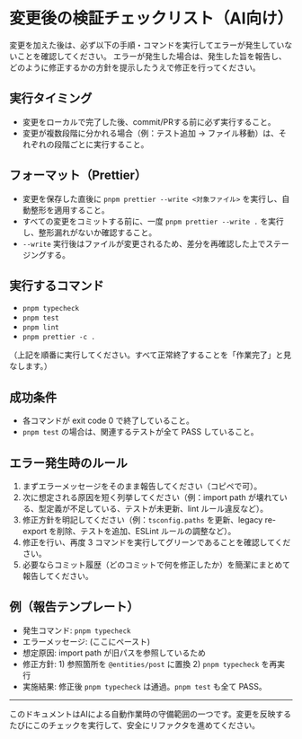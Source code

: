 # 変更後の検証チェックリスト（AI向け）

変更を加えた後は、必ず以下の手順・コマンドを実行してエラーが発生していないことを確認してください。
エラーが発生した場合は、発生した旨を報告し、どのように修正するかの方針を提示したうえで修正を行ってください。

## 実行タイミング

- 変更をローカルで完了した後、commit/PRする前に必ず実行すること。
- 変更が複数段階に分かれる場合（例：テスト追加 → ファイル移動）は、それぞれの段階ごとに実行すること。

## フォーマット（Prettier）

- 変更を保存した直後に `pnpm prettier --write <対象ファイル>` を実行し、自動整形を適用すること。
- すべての変更をコミットする前に、一度 `pnpm prettier --write .` を実行し、整形漏れがないか確認すること。
- `--write` 実行後はファイルが変更されるため、差分を再確認した上でステージングする。

## 実行するコマンド

- `pnpm typecheck`
- `pnpm test`
- `pnpm lint`
- `pnpm prettier -c .`

（上記を順番に実行してください。すべて正常終了することを「作業完了」と見なします。）

## 成功条件

- 各コマンドが exit code 0 で終了していること。
- `pnpm test` の場合は、関連するテストが全て PASS していること。

## エラー発生時のルール

1. まずエラーメッセージをそのまま報告してください（コピペで可）。
2. 次に想定される原因を短く列挙してください（例：import path が壊れている、型定義が不足している、テストが未更新、lint ルール違反など）。
3. 修正方針を明記してください（例：`tsconfig.paths` を更新、legacy re-export を削除、テストを追加、ESLint ルールの調整など）。
4. 修正を行い、再度 3 コマンドを実行してグリーンであることを確認してください。
5. 必要ならコミット履歴（どのコミットで何を修正したか）を簡潔にまとめて報告してください。

## 例（報告テンプレート）

- 発生コマンド: `pnpm typecheck`
- エラーメッセージ: (ここにペースト)
- 想定原因: import path が旧パスを参照しているため
- 修正方針: 1) 参照箇所を `@entities/post` に置換 2) `pnpm typecheck` を再実行
- 実施結果: 修正後 `pnpm typecheck` は通過。`pnpm test` も全て PASS。

---

このドキュメントはAIによる自動作業時の守備範囲の一つです。変更を反映するたびにこのチェックを実行して、安全にリファクタを進めてください。
